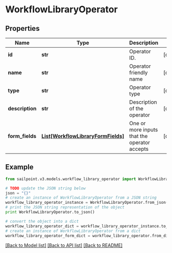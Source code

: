 # WorkflowLibraryOperator


## Properties

Name | Type | Description | Notes
------------ | ------------- | ------------- | -------------
**id** | **str** | Operator ID. | [optional] 
**name** | **str** | Operator friendly name | [optional] 
**type** | **str** | Operator type | [optional] 
**description** | **str** | Description of the operator | [optional] 
**form_fields** | [**List[WorkflowLibraryFormFields]**](WorkflowLibraryFormFields.md) | One or more inputs that the operator accepts | [optional] 

## Example

```python
from sailpoint.v3.models.workflow_library_operator import WorkflowLibraryOperator

# TODO update the JSON string below
json = "{}"
# create an instance of WorkflowLibraryOperator from a JSON string
workflow_library_operator_instance = WorkflowLibraryOperator.from_json(json)
# print the JSON string representation of the object
print WorkflowLibraryOperator.to_json()

# convert the object into a dict
workflow_library_operator_dict = workflow_library_operator_instance.to_dict()
# create an instance of WorkflowLibraryOperator from a dict
workflow_library_operator_form_dict = workflow_library_operator.from_dict(workflow_library_operator_dict)
```
[[Back to Model list]](../README.md#documentation-for-models) [[Back to API list]](../README.md#documentation-for-api-endpoints) [[Back to README]](../README.md)


